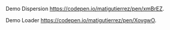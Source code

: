 Demo Dispersion https://codepen.io/matigutierrez/pen/xmBrEZ.

Demo Loader https://codepen.io/matigutierrez/pen/XovgwO.